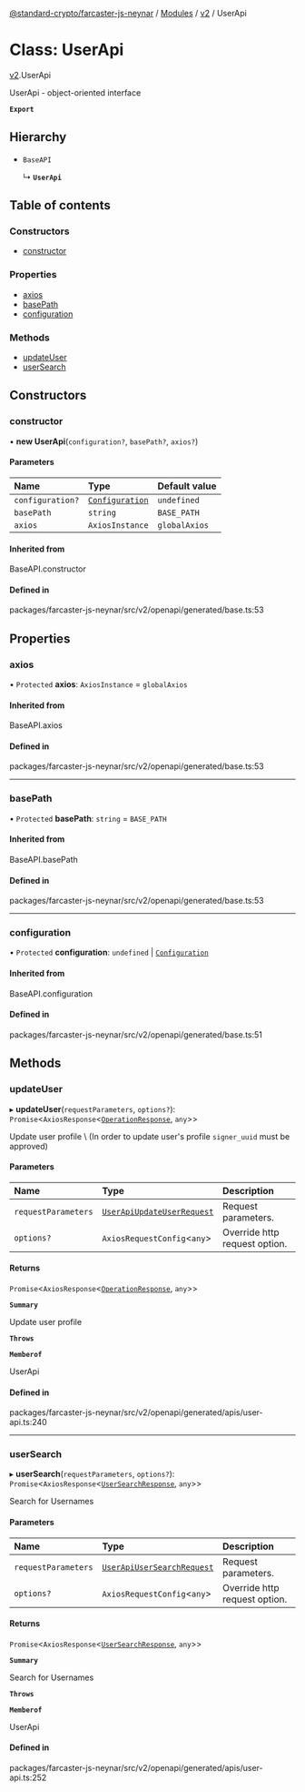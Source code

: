 [@standard-crypto/farcaster-js-neynar](../README.md) / [Modules](../modules.md) / [v2](../modules/v2.md) / UserApi

# Class: UserApi

[v2](../modules/v2.md).UserApi

UserApi - object-oriented interface

**`Export`**

## Hierarchy

- `BaseAPI`

  ↳ **`UserApi`**

## Table of contents

### Constructors

- [constructor](v2.UserApi.md#constructor)

### Properties

- [axios](v2.UserApi.md#axios)
- [basePath](v2.UserApi.md#basepath)
- [configuration](v2.UserApi.md#configuration)

### Methods

- [updateUser](v2.UserApi.md#updateuser)
- [userSearch](v2.UserApi.md#usersearch)

## Constructors

### constructor

• **new UserApi**(`configuration?`, `basePath?`, `axios?`)

#### Parameters

| Name | Type | Default value |
| :------ | :------ | :------ |
| `configuration?` | [`Configuration`](v2.Configuration.md) | `undefined` |
| `basePath` | `string` | `BASE_PATH` |
| `axios` | `AxiosInstance` | `globalAxios` |

#### Inherited from

BaseAPI.constructor

#### Defined in

packages/farcaster-js-neynar/src/v2/openapi/generated/base.ts:53

## Properties

### axios

• `Protected` **axios**: `AxiosInstance` = `globalAxios`

#### Inherited from

BaseAPI.axios

#### Defined in

packages/farcaster-js-neynar/src/v2/openapi/generated/base.ts:53

___

### basePath

• `Protected` **basePath**: `string` = `BASE_PATH`

#### Inherited from

BaseAPI.basePath

#### Defined in

packages/farcaster-js-neynar/src/v2/openapi/generated/base.ts:53

___

### configuration

• `Protected` **configuration**: `undefined` \| [`Configuration`](v2.Configuration.md)

#### Inherited from

BaseAPI.configuration

#### Defined in

packages/farcaster-js-neynar/src/v2/openapi/generated/base.ts:51

## Methods

### updateUser

▸ **updateUser**(`requestParameters`, `options?`): `Promise`<`AxiosResponse`<[`OperationResponse`](../interfaces/v2.OperationResponse.md), `any`\>\>

Update user profile \\ (In order to update user\'s profile `signer_uuid` must be approved)

#### Parameters

| Name | Type | Description |
| :------ | :------ | :------ |
| `requestParameters` | [`UserApiUpdateUserRequest`](../interfaces/v2.UserApiUpdateUserRequest.md) | Request parameters. |
| `options?` | `AxiosRequestConfig`<`any`\> | Override http request option. |

#### Returns

`Promise`<`AxiosResponse`<[`OperationResponse`](../interfaces/v2.OperationResponse.md), `any`\>\>

**`Summary`**

Update user profile

**`Throws`**

**`Memberof`**

UserApi

#### Defined in

packages/farcaster-js-neynar/src/v2/openapi/generated/apis/user-api.ts:240

___

### userSearch

▸ **userSearch**(`requestParameters`, `options?`): `Promise`<`AxiosResponse`<[`UserSearchResponse`](../interfaces/v2.UserSearchResponse.md), `any`\>\>

Search for Usernames

#### Parameters

| Name | Type | Description |
| :------ | :------ | :------ |
| `requestParameters` | [`UserApiUserSearchRequest`](../interfaces/v2.UserApiUserSearchRequest.md) | Request parameters. |
| `options?` | `AxiosRequestConfig`<`any`\> | Override http request option. |

#### Returns

`Promise`<`AxiosResponse`<[`UserSearchResponse`](../interfaces/v2.UserSearchResponse.md), `any`\>\>

**`Summary`**

Search for Usernames

**`Throws`**

**`Memberof`**

UserApi

#### Defined in

packages/farcaster-js-neynar/src/v2/openapi/generated/apis/user-api.ts:252
